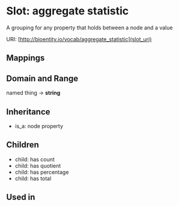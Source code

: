 # Slot: aggregate statistic


A grouping for any property that holds between a node and a value

URI: [http://bioentity.io/vocab/aggregate_statistic](slot_uri)
## Mappings

## Domain and Range

named thing -> **string**
## Inheritance

 *  is_a: node property
## Children

 *  child: has count
 *  child: has quotient
 *  child: has percentage
 *  child: has total
## Used in

